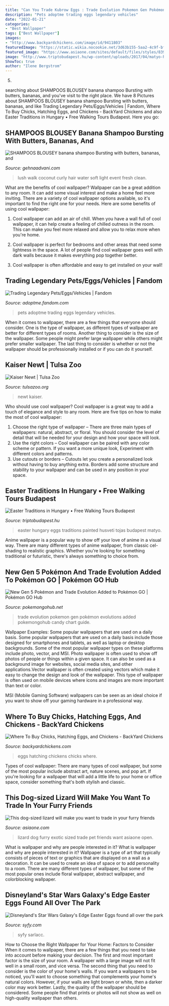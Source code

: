 ```yaml
---
title: "Can You Trade Kubrow Eggs : Trade Evolution Pokemon Gen Pokémon Evolutions Added Pokemongohub Candy Chart Guide"
description: "Pets adoptme trading eggs legendary vehicles"
date: "2022-01-21"
categories:
- "Best Wallpaper"
tags: ["Best Wallpaper"]
images:
- "http://www.backyardchickens.com/image/id/9411803"
featuredImage: "https://static.wikia.nocookie.net/3d63b155-5aa2-4c9f-bf2c-4325a5c25c77"
featured_image: "https://www.asiaone.com/sites/default/files/styles/839w/public/moments/Jul2017/20170710_mcgyver14.jpg?itok=G_492Pac"
image: "http://www.triptobudapest.hu/wp-content/uploads/2017/04/matyo-husveti-tojas.jpg"
ShowToc: true
author: "Ilene Bergstrom"
---
```



5.

	

		
searching about SHAMPOOS BLOUSEY banana shampoo Bursting with butters, bananas, and you've visit to the right place. We have 8 Pictures about SHAMPOOS BLOUSEY banana shampoo Bursting with butters, bananas, and like Trading Legendary Pets/Eggs/Vehicles | Fandom, Where To Buy Chicks, Hatching Eggs, and Chickens - BackYard Chickens and also Easter Traditions in Hungary • Free Walking Tours Budapest. Here you go:
		
    
## SHAMPOOS BLOUSEY Banana Shampoo Bursting With Butters, Bananas, And

<img loading=lazy src="http://s3-img.pixpa.com/com/large/22120-1475915048-img-0343.JPG" onerror="this.onerror=null;this.src='https://tse2.mm.bing.net/th?id=OIP.azgvU7uCQIrOPs27KfTkZQHaMu&amp;pid=15.1';" alt="SHAMPOOS BLOUSEY banana shampoo Bursting with butters, bananas, and">

_Source: gehnaadvani.com_

>lush walk coconut curly hair water soft light event fresh clean. 

	

What are the benefits of cool wallpaper?
Wallpaper can be a great addition to any room. It can add some visual interest and make a home feel more inviting. There are a variety of cool wallpaper options available, so it's important to find the right one for your needs. Here are some benefits of using cool wallpaper: 
1. Cool wallpaper can add an air of chill. When you have a wall full of cool wallpaper, it can help create a feeling of chilled outness in the room. This can make you feel more relaxed and allow you to relax more when you're home. 

2. Cool wallpaper is perfect for bedrooms and other areas that need some lightness in the space. A lot of people find cool wallpaper goes well with dark walls because it makes everything pop together better. 

3. Cool wallpaper is often affordable and easy to get installed on your wall!

    
## Trading Legendary Pets/Eggs/Vehicles | Fandom

<img loading=lazy src="https://static.wikia.nocookie.net/3d63b155-5aa2-4c9f-bf2c-4325a5c25c77" onerror="this.onerror=null;this.src='https://tse1.mm.bing.net/th?id=OIP.SqETa8Id9t6oP_PblOqmGwHaEJ&amp;pid=15.1';" alt="Trading Legendary Pets/Eggs/Vehicles | Fandom">

_Source: adoptme.fandom.com_

>pets adoptme trading eggs legendary vehicles. 

	

When it comes to wallpaper, there are a few things that everyone should consider. One is the type of wallpaper, as different types of wallpaper are better for different types of rooms. Another thing to consider is the size of the wallpaper. Some people might prefer large wallpaper while others might prefer smaller wallpaper. The last thing to consider is whether or not the wallpaper should be professionally installed or if you can do it yourself.

    
## Kaiser Newt | Tulsa Zoo

<img loading=lazy src="http://tulsazoo.org/wp-content/uploads/2020/04/Kaiser-Newt-Thumbnail.jpg" onerror="this.onerror=null;this.src='https://tse2.mm.bing.net/th?id=OIP.XFm-zShjZAtq_aUdqdSw5QHaHa&amp;pid=15.1';" alt="Kaiser Newt | Tulsa Zoo">

_Source: tulsazoo.org_

>newt kaiser. 

	

Who should use cool wallpaper?
Cool wallpaper is a great way to add a touch of elegance and style to any room. Here are five tips on how to make the most of cool wallpaper: 
1) Choose the right type of wallpaper – There are three main types of wallpapers: natural, abstract, or floral. You should consider the level of detail that will be needed for your design and how your space will look. 
2) Use the right colors – Cool wallpaper can be paired with any color scheme or pattern. If you want a more unique look, Experiment with different colors and patterns. 
3) Use cutouts or borders – Cutouts let you create a personalized look without having to buy anything extra. Borders add some structure and stability to your wallpaper and can be used in any position in your space.

    
## Easter Traditions In Hungary • Free Walking Tours Budapest

<img loading=lazy src="http://www.triptobudapest.hu/wp-content/uploads/2017/04/matyo-husveti-tojas.jpg" onerror="this.onerror=null;this.src='https://tse1.mm.bing.net/th?id=OIP.PC9gkzmnaArJ1I4B4Q9zwAHaE8&amp;pid=15.1';" alt="Easter Traditions in Hungary • Free Walking Tours Budapest">

_Source: triptobudapest.hu_

>easter hungary eggs traditions painted husveti tojas budapest matyo. 

	

Anime wallpaper is a popular way to show off your love of anime in a visual way. There are many different types of anime wallpaper, from classic cel-shading to realistic graphics. Whether you're looking for something traditional or futuristic, there's always something to choice from.

    
## New Gen 5 Pokémon And Trade Evolution Added To Pokémon GO | Pokémon GO Hub

<img loading=lazy src="https://pokemongohub.net/wp-content/uploads/2020/01/TradeEvolution.jpeg" onerror="this.onerror=null;this.src='https://tse4.mm.bing.net/th?id=OIP.r-99tSSomWA5AvqrMb-_mQHaJQ&amp;pid=15.1';" alt="New Gen 5 Pokémon and Trade Evolution Added to Pokémon GO | Pokémon GO Hub">

_Source: pokemongohub.net_

>trade evolution pokemon gen pokémon evolutions added pokemongohub candy chart guide. 

	

Wallpaper Examples: Some popular wallpapers that are used on a daily basis.
Some popular wallpapers that are used on a daily basis include those designed for smartphones and tablets, as well as laptop or desktop backgrounds. Some of the most popular wallpaper types on these platforms include photo, vector, and MSI. 
Photo wallpaper is often used to show off photos of people or things within a given space. It can also be used as a background image for websites, social media sites, and other applications.Vector wallpaper is often created using vectors which make it easy to change the design and look of the wallpaper. This type of wallpaper is often used on mobile devices where icons and images are more important than text or color. 

MSI (Mobile Gaming Software) wallpapers can be seen as an ideal choice if you want to show off your gaming hardware in a professional way.

    
## Where To Buy Chicks, Hatching Eggs, And Chickens - BackYard Chickens

<img loading=lazy src="http://www.backyardchickens.com/image/id/9411803" onerror="this.onerror=null;this.src='https://tse4.mm.bing.net/th?id=OIP.K5sJ3NNrFXKyTGDIU82bEQHaE6&amp;pid=15.1';" alt="Where To Buy Chicks, Hatching Eggs, and Chickens - BackYard Chickens">

_Source: backyardchickens.com_

>eggs hatching chickens chicks where. 

	

Types of cool wallpaper:
There are many types of cool wallpaper, but some of the most popular include abstract art, nature scenes, and pop art. If you're looking for a wallpaper that will add a little life to your home or office space, consider something that's both stylish and classic.

    
## This Dog-sized Lizard Will Make You Want To Trade In Your Furry Friends

<img loading=lazy src="https://www.asiaone.com/sites/default/files/styles/839w/public/moments/Jul2017/20170710_mcgyver14.jpg?itok=G_492Pac" onerror="this.onerror=null;this.src='https://tse4.mm.bing.net/th?id=OIP._j-x4GmKz3i8CQtFqZSYTQHaHb&amp;pid=15.1';" alt="This dog-sized lizard will make you want to trade in your furry friends">

_Source: asiaone.com_

>lizard dog furry exotic sized trade pet friends want asiaone open. 

	

What is wallpaper and why are people interested in it?
What is wallpaper and why are people interested in it?
Wallpaper is a type of art that typically consists of pieces of text or graphics that are displayed on a wall as a decoration. It can be used to create an idea of space or to add personality to a room. There are many different types of wallpaper, but some of the most popular ones include floral wallpaper, abstract wallpaper, and colorblocking wallpaper.

    
## Disneyland&#039;s Star Wars Galaxy&#039;s Edge Easter Eggs Found All Over The Park

<img loading=lazy src="https://www.syfy.com/sites/syfy/files/styles/1170xauto/public/img_6131.jpg" onerror="this.onerror=null;this.src='https://tse2.mm.bing.net/th?id=OIP.eW9bZDNRVSIdQCX02aTVuAHaJ4&amp;pid=15.1';" alt="Disneyland&#039;s Star Wars Galaxy&#039;s Edge Easter Eggs found all over the park">

_Source: syfy.com_

>syfy sarlacc. 

	

How to Choose the Right Wallpaper for Your Home: Factors to Consider
When it comes to wallpaper, there are a few things that you need to take into account before making your decision. The first and most important factor is the size of your room. A wallpaper with a large image will not fit well in a small room, and vice versa. 
The second thing that you need to consider is the color of your home's walls. If you want a wallpapers to be noticed, you'll want to choose something that complements your home's natural colors. However, if your walls are light brown or white, then a darker color may work better. 
Lastly, the quality of the wallpaper should be considered. Some people find that prints or photos will not show as well on high-quality wallpaper than others.

